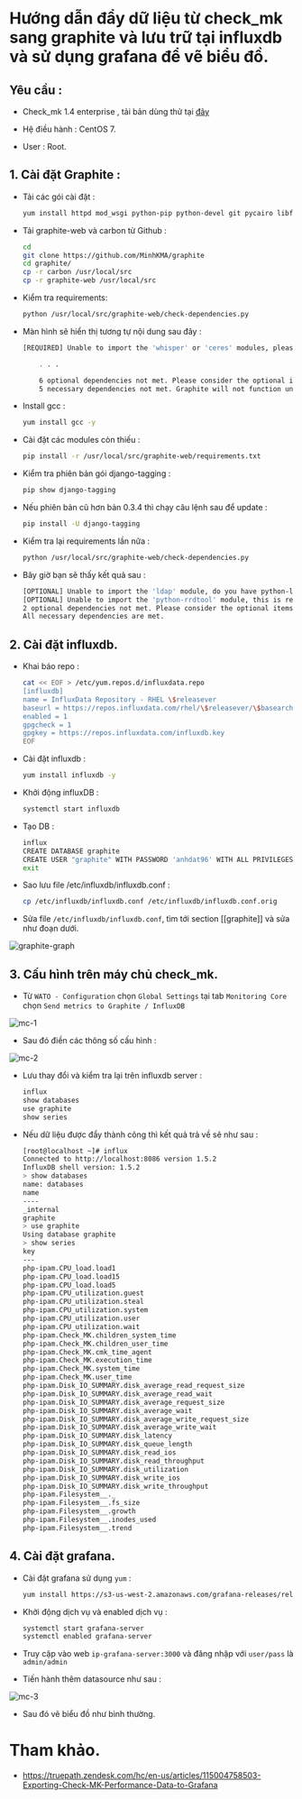 # Hướng dẫn đẩy dữ liệu từ check_mk sang graphite và lưu trữ tại influxdb và sử dụng grafana để vẽ biểu đồ.

## Yêu cầu :

- Check_mk 1.4 enterprise , tải bản dùng thử tại [đây](https://mathias-kettner.de/support/1.4.0p34/check-mk-enterprise-1.4.0p34.demo-el7-81.x86_64.rpm)

- Hệ điều hành : CentOS 7.

- User : Root.

## 1. Cài đặt Graphite :

- Tải các gói cài đặt :

    ```sh
    yum install httpd mod_wsgi python-pip python-devel git pycairo libffi-devel
    ```

- Tải graphite-web và carbon từ Github :

    ```sh
    cd
    git clone https://github.com/MinhKMA/graphite
    cd graphite/
    cp -r carbon /usr/local/src
    cp -r graphite-web /usr/local/src
    ```

- Kiểm tra requirements:

    ```sh
    python /usr/local/src/graphite-web/check-dependencies.py
    ```

- Màn hình sẽ hiển thị tương tự nội dung sau đây :

    ```sh
    [REQUIRED] Unable to import the 'whisper' or 'ceres' modules, please download this package from the Graphite project page and install it.

        . . .

        6 optional dependencies not met. Please consider the optional items before proceeding.
        5 necessary dependencies not met. Graphite will not function until these dependencies are fulfilled.
    ```

- Install gcc :

    ```sh
    yum install gcc -y
    ```

- Cài đặt các modules còn thiếu :

    ```sh
    pip install -r /usr/local/src/graphite-web/requirements.txt
    ```

- Kiểm tra phiên bản gói django-tagging :

    ```sh
    pip show django-tagging
    ```

- Nếu phiên bản cũ hơn bản 0.3.4 thì chạy câu lệnh sau để update :

    ```sh
    pip install -U django-tagging
    ```

- Kiểm tra lại requirements lần nữa :

    ```sh
    python /usr/local/src/graphite-web/check-dependencies.py
    ```

- Bây giờ bạn sẽ thấy kết quả sau :

    ```sh
    [OPTIONAL] Unable to import the 'ldap' module, do you have python-ldap installed for python 2.7.5? Without python-ldap, you will not be able to use LDAP authentication in the graphite webapp.
    [OPTIONAL] Unable to import the 'python-rrdtool' module, this is required for reading RRD.
    2 optional dependencies not met. Please consider the optional items before proceeding.
    All necessary dependencies are met.
    ```

## 2. Cài đặt influxdb.

- Khai báo repo :

    ```sh
    cat << EOF > /etc/yum.repos.d/influxdata.repo
    [influxdb]
    name = InfluxData Repository - RHEL \$releasever
    baseurl = https://repos.influxdata.com/rhel/\$releasever/\$basearch/stable
    enabled = 1
    gpgcheck = 1
    gpgkey = https://repos.influxdata.com/influxdb.key
    EOF
    ```

- Cài đặt influxdb :

    ```sh
    yum install influxdb -y
    ```

- Khởi động influxDB :

    ```sh
    systemctl start influxdb
    ```

- Tạo DB :

    ```sh
    influx
    CREATE DATABASE graphite
    CREATE USER "graphite" WITH PASSWORD 'anhdat96' WITH ALL PRIVILEGES
    exit 
    ```

- Sao lưu file /etc/influxdb/influxdb.conf :

    ```sh
    cp /etc/influxdb/influxdb.conf /etc/influxdb/influxdb.conf.orig
    ```

- Sửa file `/etc/influxdb/influxdb.conf`, tìm tới section [[graphite]] và sửa như đoạn dưới.

![graphite-graph](/images/graphite-graph.png)

## 3. Cấu hình trên máy chủ check_mk.

- Từ `WATO - Configuration` chọn `Global Settings` tại tab `Monitoring Core` chọn `Send metrics to Graphite / InfluxDB`

![mc-1](/images/mc-1.png)

- Sau đó điền các thông số cấu hình :

![mc-2](/images/mc-2.png)

- Lưu thay đổi và kiểm tra lại trên influxdb server :

    ```sh
    influx
    show databases
    use graphite
    show series
    ```
- Nếu dữ liệu được đẩy thành công thì kết quả trả về sẽ như sau :

    ```sh
    [root@localhost ~]# influx
    Connected to http://localhost:8086 version 1.5.2
    InfluxDB shell version: 1.5.2
    > show databases
    name: databases
    name
    ----
    _internal
    graphite
    > use graphite
    Using database graphite
    > show series
    key
    ---
    php-ipam.CPU_load.load1
    php-ipam.CPU_load.load15
    php-ipam.CPU_load.load5
    php-ipam.CPU_utilization.guest
    php-ipam.CPU_utilization.steal
    php-ipam.CPU_utilization.system
    php-ipam.CPU_utilization.user
    php-ipam.CPU_utilization.wait
    php-ipam.Check_MK.children_system_time
    php-ipam.Check_MK.children_user_time
    php-ipam.Check_MK.cmk_time_agent
    php-ipam.Check_MK.execution_time
    php-ipam.Check_MK.system_time
    php-ipam.Check_MK.user_time
    php-ipam.Disk_IO_SUMMARY.disk_average_read_request_size
    php-ipam.Disk_IO_SUMMARY.disk_average_read_wait
    php-ipam.Disk_IO_SUMMARY.disk_average_request_size
    php-ipam.Disk_IO_SUMMARY.disk_average_wait
    php-ipam.Disk_IO_SUMMARY.disk_average_write_request_size
    php-ipam.Disk_IO_SUMMARY.disk_average_write_wait
    php-ipam.Disk_IO_SUMMARY.disk_latency
    php-ipam.Disk_IO_SUMMARY.disk_queue_length
    php-ipam.Disk_IO_SUMMARY.disk_read_ios
    php-ipam.Disk_IO_SUMMARY.disk_read_throughput
    php-ipam.Disk_IO_SUMMARY.disk_utilization
    php-ipam.Disk_IO_SUMMARY.disk_write_ios
    php-ipam.Disk_IO_SUMMARY.disk_write_throughput
    php-ipam.Filesystem__._
    php-ipam.Filesystem__.fs_size
    php-ipam.Filesystem__.growth
    php-ipam.Filesystem__.inodes_used
    php-ipam.Filesystem__.trend
    ```

## 4. Cài đặt grafana.

- Cài đặt grafana sử dụng `yum` :

    ```sh
    yum install https://s3-us-west-2.amazonaws.com/grafana-releases/release/grafana-5.1.4-1.x86_64.rpm -y
    ```

- Khởi động dịch vụ và enabled dịch vụ :

    ```sh
    systemctl start grafana-server
    systemctl enabled grafana-server
    ```

- Truy cập vào web `ip-grafana-server:3000` và đăng nhập với `user/pass` là `admin/admin`

- Tiến hành thêm datasource như sau :

![mc-3](/images/mc-3.png)

- Sau đó vẽ biểu đồ như bình thường.

# Tham khảo.

- https://truepath.zendesk.com/hc/en-us/articles/115004758503-Exporting-Check-MK-Performance-Data-to-Grafana